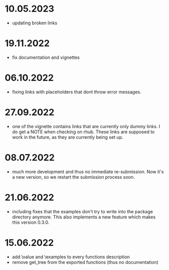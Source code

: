 # 10.05.2023

- updating broken links

# 19.11.2022

- fix documentation and vignettes

# 06.10.2022

- fixing links with placeholders that dont throw error messages.

# 27.09.2022

- one of the vignette contains links that are currently only dummy links. I do get a NOTE when checking on rhub. These links are supposed to work in the future, as they are currently being set up.

# 08.07.2022

- much more development and thus no immediate re-submission. Now it's a new version, so we restart the submission process soon.

# 21.06.2022

- including fixes that the examples don't try to write into the package directory anymore. This also implements a new feature which makes this version 0.3.0.

# 15.06.2022

- add \value and \examples to every functions description
- remove get_tree from the exported functions (thus no documentation)
